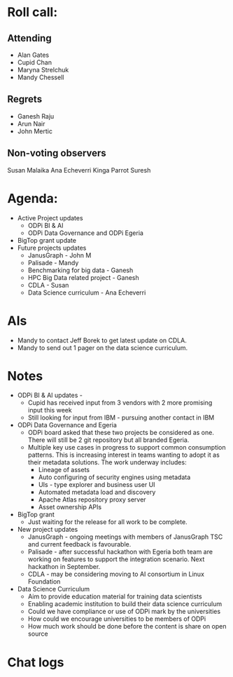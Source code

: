 # Roll call:

## Attending
* Alan Gates
* Cupid Chan
* Maryna Strelchuk
* Mandy Chessell


## Regrets

* Ganesh Raju
* Arun Nair
* John Mertic

## Non-voting observers

Susan Malaika
Ana Echeverri
Kinga Parrot
Suresh

# Agenda:

* Active Project updates
  * ODPi BI & AI
  * ODPi Data Governance and ODPi Egeria
* BigTop grant update
* Future projects updates
  * JanusGraph - John M
  * Palisade - Mandy
  * Benchmarking for big data - Ganesh
  * HPC Big Data related project - Ganesh
  * CDLA - Susan
  * Data Science curriculum - Ana Echeverri

# AIs

* Mandy to contact Jeff Borek to get latest update on CDLA.
* Mandy to send out 1 pager on the data science curriculum.

# Notes

* ODPi BI & AI updates - 
  * Cupid has received input from 3 vendors with 2 more promising input this week
  * Still looking for input from IBM - pursuing another contact in IBM
* ODPi Data Governance and Egeria
  * ODPi board asked that these two projects be considered as one.  There will
   still be 2 git repository but all branded Egeria.
  * Multiple key use cases in progress to support common consumption patterns.
    This is increasing interest in teams wanting to adopt it as their metadata solutions.
    The work underway includes:
     * Lineage of assets
     * Auto configuring of security engines using metadata
     * UIs - type explorer and business user UI
     * Automated metadata load and discovery
     * Apache Atlas repository proxy server
     * Asset ownership APIs
* BigTop grant
  * Just waiting for the release for all work to be complete.
* New project updates
  * JanusGraph - ongoing meetings with members of JanusGraph TSC and current feedback is favourable.
  * Palisade - after successful hackathon with Egeria both team are working on features to support the
    integration scenario.  Next hackathon in September.
  * CDLA - may be considering moving to AI consortium in Linux Foundation
* Data Science Curriculum
  * Aim to provide education material for training data scientists
  * Enabling academic institution to build their data science curriculum
  * Could we have compliance or use of ODPi mark by the universities
  * How could we encourage universities to be members of ODPi
  * How much work should be done before the content is share on open source

# Chat logs

